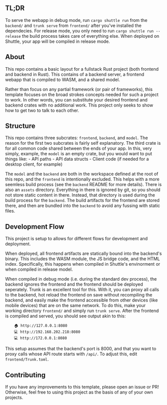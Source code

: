 ## TL;DR
To serve the webapp in debug mode, run `cargo shuttle run` from the `backend/` and `trunk serve` from `frontend/` after you've installed the dependecies. For release mode, you only need to run `cargo shuttle run --release` the build process takes care of everything else. When deployed on Shuttle, your app will be compiled in release mode.

## About
This repo contains a basic layout for a fullstack Rust project (both frontend and backend in Rust). This contains of a backend server, a frontend webapp that is compiled to WASM, and a shared model.

Rather than focus on any partial framework (or pair of frameworks), this template focuses on the broad strokes concepts needed for such a project to work. In other words, you can substitute your desired frontend and backend crates with no additional work. This project only seeks to show how to get two to talk to each other.

## Structure
This repo contains three subcrates: `frontend`, `backend`, and `model`. The reason for the first two subcrates is fairly self explanatory. The third crate is for all common code shared between the ends of your app. In this, very simply, example, the `model` is an empty crate, but you would want to put things like:
				- API paths
				- API data structs
				- Client code (if needed for a desktop client, for example)

The `model` and the `backend` are both in the workspace defined at the root of this repo, and the `frontend` is intentionally excluded. This helps with a more seemless build process (see the `backend` README for more details). There is also an `assets` directory. Everything in there is ignored by git, so you should not store static content in there. Instead, that directory is used during the build process for the `backend`. The build artifacts for the frontend are stored there, and then are bundled into the `backend` to avoid any fussing with static files.

## Development Flow
This project is setup to allows for different flows for development and deployment.

When deployed, all frontend artifacts are statically bound into the backend's binary. This includes the WASM module, the JS bridge code, and the HTML index. Specifically, this happens when compiled in Shuttle's envinorment or when compiled in release model.

When compiled in debug mode (i.e. during the standard dev process), the backend ignores the frontend and the frontend should be deployed seperately.
Trunk is an excellent tool for this.
With it, you can proxy all calls to the backend, hot reload the frontend on save without recompiling the backend, and easily make the frontend accessible from other devices (like mobile devices) that are on the same network.
To do this, make your working directory `frontend/` and simply run `trunk serve`.
After the frontend is compiled and served, you should see output akin to this:
```
    🏠 http://127.0.0.1:8080
    💻 http://192.168.202.218:8080
    💻 http://172.0.0.1:8080
```

This setup assumes that the backend's port is 8000, and that you want to proxy calls whose API route starts with `/api/`.
To adjust this, edit `frontend/Trunk.toml`.

## Contributing
If you have any improvements to this template, please open an issue or PR! Otherwise, feel free to using this project as the basis of any of your own projects.
